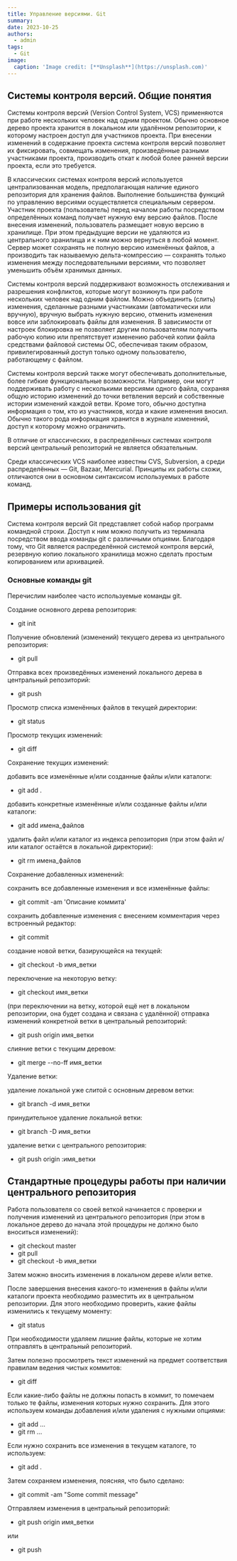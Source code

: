 ```yaml
---
title: Управление версиями. Git
summary: 
date: 2023-10-25
authors:
  - admin
tags:
  - Git
image:
  caption: 'Image credit: [**Unsplash**](https://unsplash.com)'
---
```


## Системы контроля версий. Общие понятия

Системы контроля версий (Version Control System, VCS) применяются при работе нескольких человек над одним проектом. Обычно основное дерево проекта хранится в локальном или удалённом репозитории, к которому настроен доступ для участников проекта. При внесении изменений в содержание проекта система контроля версий позволяет их фиксировать, совмещать изменения, произведённые разными участниками проекта, производить откат к любой более ранней версии проекта, если это требуется.

В классических системах контроля версий используется централизованная модель, предполагающая наличие единого репозитория для хранения файлов. Выполнение большинства функций по управлению версиями осуществляется специальным сервером. Участник проекта (пользователь) перед началом работы посредством определённых команд получает нужную ему версию файлов. После внесения изменений, пользователь размещает новую версию в хранилище. При этом предыдущие версии не удаляются из центрального хранилища и к ним можно вернуться в любой момент. Сервер может сохранять не полную версию изменённых файлов, а производить так называемую дельта-компрессию — сохранять только изменения между последовательными версиями, что позволяет уменьшить объём хранимых данных.

Системы контроля версий поддерживают возможность отслеживания и разрешения конфликтов, которые могут возникнуть при работе нескольких человек над одним файлом. Можно объединить (слить) изменения, сделанные разными участниками (автоматически или вручную), вручную выбрать нужную версию, отменить изменения вовсе или заблокировать файлы для изменения. В зависимости от настроек блокировка не позволяет другим пользователям получить рабочую копию или препятствует изменению рабочей копии файла средствами файловой системы ОС, обеспечивая таким образом, привилегированный доступ только одному пользователю, работающему с файлом.

Системы контроля версий также могут обеспечивать дополнительные, более гибкие функциональные возможности. Например, они могут поддерживать работу с несколькими версиями одного файла, сохраняя общую историю изменений до точки ветвления версий и собственные истории изменений каждой ветви. Кроме того, обычно доступна информация о том, кто из участников, когда и какие изменения вносил. Обычно такого рода информация хранится в журнале изменений, доступ к которому можно ограничить.

В отличие от классических, в распределённых системах контроля версий центральный репозиторий не является обязательным.

Среди классических VCS наиболее известны CVS, Subversion, а среди распределённых — Git, Bazaar, Mercurial. Принципы их работы схожи, отличаются они в основном синтаксисом используемых в работе команд.


## Примеры использования git
Система контроля версий Git представляет собой набор программ командной строки. Доступ к ним можно получить из терминала посредством ввода команды git с различными опциями.
Благодаря тому, что Git является распределённой системой контроля версий, резервную копию локального хранилища можно сделать простым копированием или архивацией.

### Основные команды git

Перечислим наиболее часто используемые команды git.

Создание основного дерева репозитория:

- git init

Получение обновлений (изменений) текущего дерева из центрального репозитория:

- git pull

Отправка всех произведённых изменений локального дерева в центральный репозиторий:

- git push

Просмотр списка изменённых файлов в текущей директории:

- git status

Просмотр текущих изменений:

- git diff

Сохранение текущих изменений:

добавить все изменённые и/или созданные файлы и/или каталоги:

- git add .

добавить конкретные изменённые и/или созданные файлы и/или каталоги:

- git add имена_файлов

удалить файл и/или каталог из индекса репозитория (при этом файл и/или каталог остаётся в локальной директории):

- git rm имена_файлов

Сохранение добавленных изменений:

сохранить все добавленные изменения и все изменённые файлы:

- git commit -am 'Описание коммита'

сохранить добавленные изменения с внесением комментария через встроенный редактор:

- git commit

создание новой ветки, базирующейся на текущей:

- git checkout -b имя_ветки

переключение на некоторую ветку:

- git checkout имя_ветки

(при переключении на ветку, которой ещё нет в локальном репозитории, она будет создана и связана с удалённой)
отправка изменений конкретной ветки в центральный репозиторий:

- git push origin имя_ветки

слияние ветки с текущим деревом:

- git merge --no-ff имя_ветки

Удаление ветки:

удаление локальной уже слитой с основным деревом ветки:

- git branch -d имя_ветки

принудительное удаление локальной ветки:

- git branch -D имя_ветки

удаление ветки с центрального репозитория:

- git push origin :имя_ветки

## Стандартные процедуры работы при наличии центрального репозитория

Работа пользователя со своей веткой начинается с проверки и получения изменений из центрального репозитория (при этом в локальное дерево до начала этой процедуры не должно было вноситься изменений):

- git checkout master
- git pull
- git checkout -b имя_ветки

Затем можно вносить изменения в локальном дереве и/или ветке.

После завершения внесения какого-то изменения в файлы и/или каталоги проекта необходимо разместить их в центральном репозитории. Для этого необходимо проверить, какие файлы изменились к текущему моменту:

- git status

При необходимости удаляем лишние файлы, которые не хотим отправлять в центральный репозиторий.

Затем полезно просмотреть текст изменений на предмет соответствия правилам ведения чистых коммитов:

- git diff

Если какие-либо файлы не должны попасть в коммит, то помечаем только те файлы, изменения которых нужно сохранить. Для этого используем команды добавления и/или удаления с нужными опциями:

- git add … 
- git rm …

Если нужно сохранить все изменения в текущем каталоге, то используем:

- git add .

Затем сохраняем изменения, поясняя, что было сделано:

- git commit -am "Some commit message"

Отправляем изменения в центральный репозиторий:

- git push origin имя_ветки

или

- git push

